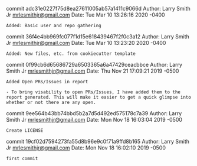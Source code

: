 commit adc31e0227f75d8ea27611005ab57a1411c9066d
Author: Larry Smith Jr <mrlesmithjr@gmail.com>
Date:   Tue Mar 10 13:26:16 2020 -0400

    Added: Basic user and repo gathering

commit 36f4e4bb969fc077f1d15e618439467f2f0c3a12
Author: Larry Smith Jr <mrlesmithjr@gmail.com>
Date:   Tue Mar 10 13:23:20 2020 -0400

    Added: New files, etc. from cookiecutter template

commit 0f99cb6d65686729a6503365a6a47429ceacbbce
Author: Larry Smith Jr <mrlesmithjr@gmail.com>
Date:   Thu Nov 21 17:09:21 2019 -0500

    Added Open PRs/Issues in report
    
    - To bring visability to open PRs/Issues, I have added them to the
    report generated. This will make it easier to get a quick glimpse into
    whether or not there are any open.

commit 9ee564b43bb74bbd5b2a7d5d492ed575178c7a39
Author: Larry Smith Jr <mrlesmithjr@gmail.com>
Date:   Mon Nov 18 16:03:04 2019 -0500

    Create LICENSE

commit 19cf02d7594273fa55d8b96e9c0f71a9ffd8b165
Author: Larry Smith Jr <mrlesmithjr@gmail.com>
Date:   Mon Nov 18 16:02:10 2019 -0500

    first commit
